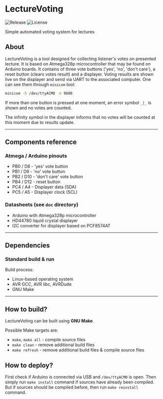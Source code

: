 # LectureVoting
![Release](https://img.shields.io/github/v/release/ksiuwr/LectureVoting?style=plastic)
![License](https://img.shields.io/github/license/ksiuwr/LectureVoting?style=plastic)

Simple automated voting system for lectures

## About
LectureVoting is a tool designed for collecting listener's votes on presented lecture. It is based on Atmega328p microcontroller that may be found on Arduino boards. It contains of three vote buttons ('yes', 'no', 'don't care'), a reset button (clears votes result) and a displayer. Voting results are shown live on the displayer and send via UART to the associated computer. One can see them through `minicom` tool:

```sh
minicom -D /dev/ttyACM0 -b 9600
```

If more than one button is pressed at one moment, an error symbol `_|_` is shown and no votes are counted.

The infinity symbol in the displayer informs that no votes will be counted at this moment due to results update.

-----

## Components reference

### Atmega / Arduino pinouts
+ PB0 / D8  - 'yes' vote button
+ PB1 / D9  - 'no' vote button
+ PB2 / D10 - 'don't care' vote button
+ PB4 / D12 - reset button
+ PC4 / A4 - Displayer data (SDA)
+ PC5 / A5 - Displayer clock (SCL)

### Datasheets (see `doc` directory)
+ Arduino with Atmega328p microcontroller
+ HD44780 liquid crystal displayer
+ I2C converter for displayer based on PCF8574AT

-----

## Dependencies

### Standard build & run
Build process:
+ Linux-based operating system
+ AVR GCC, AVR libc, AVRDude
+ GNU Make

-----

## How to build?
LectureVoting can be built using **GNU Make**.

Possible Make targets are:
+ `make`, `make all` - compile source files
+ `make clean` - remove additional build files
+ `make refresh` - remove additional build files & compile source files

## How to deploy?
First check if Arduino is connected via USB and `/dev/ttyACM0` is open. Then simply run `make install` command if sources have already been compiled. But if sources should be compiled before, then run `make reinstall` command.
